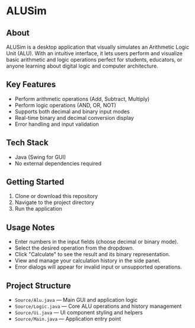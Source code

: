 # ALUSim

## About
ALUSim is a desktop application that visually simulates an Arithmetic Logic Unit (ALU). With an intuitive interface, it lets users perform and visualize basic arithmetic and logic operations perfect for students, educators, or anyone learning about digital logic and computer architecture.

## Key Features
- Perform arithmetic operations (Add, Subtract, Multiply) 
- Perform logic operations (AND, OR, NOT)
- Supports both decimal and binary input modes
- Real-time binary and decimal conversion display
- Error handling and input validation

## Tech Stack
- Java (Swing for GUI)
- No external dependencies required

## Getting Started
1. Clone or download this repository
2. Navigate to the project directory
3. Run the application

## Usage Notes
- Enter numbers in the input fields (choose decimal or binary mode).
- Select the desired operation from the dropdown.
- Click "Calculate" to see the result and its binary representation.
- View and manage your calculation history in the side panel.
- Error dialogs will appear for invalid input or unsupported operations.

## Project Structure
- `Source/Alu.java` — Main GUI and application logic
- `Source/Logic.java` — Core ALU operations and history management
- `Source/Ui.java` — UI component styling and helpers
- `Source/Main.java` — Application entry point
